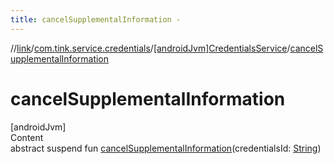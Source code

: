 ```yaml
---
title: cancelSupplementalInformation -
---
```

//[link](../../index.md)/[com.tink.service.credentials](../index.md)/[[androidJvm]CredentialsService](index.md)/[cancelSupplementalInformation](cancel-supplemental-information.md)



# cancelSupplementalInformation  
[androidJvm]  
Content  
abstract suspend fun [cancelSupplementalInformation](cancel-supplemental-information.md)(credentialsId: [String](https://kotlinlang.org/api/latest/jvm/stdlib/kotlin/-string/index.html))  




